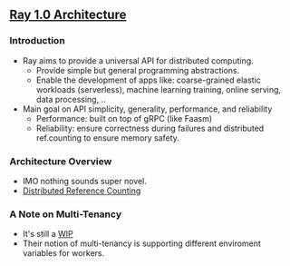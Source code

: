 ## [Ray 1.0 Architecture](https://docs.google.com/document/d/1lAy0Owi-vPz2jEqBSaHNQcy2IBSDEHyXNOQZlGuj93c/preview#heading=h.iyrm5j2gcdoq)

### Introduction
+ Ray aims to provide a universal API for distributed computing.
  + Provide simple but general programming abstractions.
  + Enable the development of apps like: coarse-grained elastic workloads (serverless), machine learning training, online serving, data processing, ..
+ Main goal on API simplicity, generality, performance, and reliability
  + Performance: built on top of gRPC (like Faasm)
  + Reliability: ensure correctness during failures and distributed ref.counting to ensure memory safety.

### Architecture Overview
+ IMO nothing sounds super novel.
+ [Distributed Reference Counting](https://docs.google.com/document/d/1S7rsDwFk3udIFeVUPC0_7F25lp5JWKXWrFVO3VimCEA/edit)

### A Note on Multi-Tenancy
+ It's still a [WIP](https://github.com/ray-project/ray/pull/10573)
+ Their notion of multi-tenancy is supporting different enviroment variables for workers.
